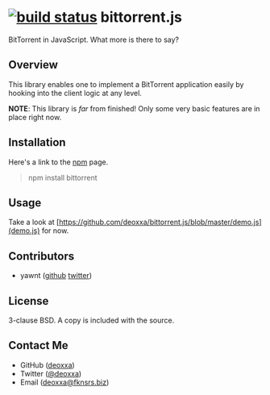 [![build status](https://secure.travis-ci.org/deoxxa/bittorrent.js.png)](http://travis-ci.org/deoxxa/bittorrent.js)
bittorrent.js
=============

BitTorrent in JavaScript. What more is there to say?

Overview
--------

This library enables one to implement a BitTorrent application easily by hooking
into the client logic at any level.

**NOTE**: This library is *far* from finished! Only some very basic features are
in place right now.

Installation
------------

Here's a link to the [npm](https://npmjs.org/package/bittorrent) page. 

> npm install bittorrent

Usage
-----

Take a look at [https://github.com/deoxxa/bittorrent.js/blob/master/demo.js](demo.js) for now.

Contributors
------------

* yawnt ([github](https://github.com/yawnt) [twitter](https://twitter.com/yawnt))

License
-------

3-clause BSD. A copy is included with the source.

Contact Me
----------

* GitHub ([deoxxa](http://github.com/deoxxa))
* Twitter ([@deoxxa](http://twitter.com/deoxxa))
* Email ([deoxxa@fknsrs.biz](mailto:deoxxa@fknsrs.biz))
